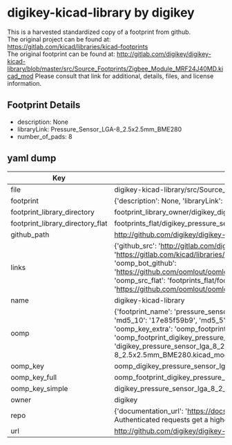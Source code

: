 # digikey-kicad-library by digikey  
This is a harvested standardized copy of a footprint from github.  
The original project can be found at:  
https://gitlab.com/kicad/libraries/kicad-footprints  
The original footprint can be found at:
http://gitlab.com/digikey/digikey-kicad-library/blob/master/src/Source_Footprints/Zigbee_Module_MRF24J40MD.kicad_mod
Please consult that link for additional, details, files, and license information.  
## Footprint Details
* description: None  
* libraryLink: Pressure_Sensor_LGA-8_2.5x2.5mm_BME280  
* number_of_pads: 8  
## yaml dump  
| Key | Value |  
| --- | --- |  
| file | digikey-kicad-library/src/Source_Footprints/Pressure_Sensor_LGA-8_2.5x2.5mm_BME280.kicad_mod |  
| footprint | {'description': None, 'libraryLink': 'Pressure_Sensor_LGA-8_2.5x2.5mm_BME280', 'number_of_pads': 8} |  
| footprint_library_directory | footprint_library_owner/digikey_digikey-kicad-library |  
| footprint_library_directory_flat | footprints_flat/digikey_pressure_sensor_lga_8_2_5x2_5mm_bme280_pressure_sensor_lga_8_2_5x2_5mm_bme280/working |  
| github_path | http://github.com/digikey/digikey-kicad-library/blob/master/src/Source_Footprints/Pressure_Sensor_LGA-8_2.5x2.5mm_BME280.kicad_mod |  
| links | {'github_src': 'http://gitlab.com/digikey/digikey-kicad-library/blob/master/src/Source_Footprints/Zigbee_Module_MRF24J40MD.kicad_mod', 'github_src_repo': 'https://gitlab.com/kicad/libraries/kicad-footprints', 'oomp_bot': 'footprints/digikey_pressure_sensor_lga_8_2_5x2_5mm_bme280_pressure_sensor_lga_8_2_5x2_5mm_bme280/working', 'oomp_bot_github': 'https://github.com/oomlout/oomlout_oomp_footprint_bot/tree/main/footprints/digikey_pressure_sensor_lga_8_2_5x2_5mm_bme280_pressure_sensor_lga_8_2_5x2_5mm_bme280/working', 'oomp_src_flat': 'footprints_flat/footprints_flat/digikey_pressure_sensor_lga_8_2_5x2_5mm_bme280_pressure_sensor_lga_8_2_5x2_5mm_bme280/working', 'oomp_src_flat_github': 'https://github.com/oomlout/oomlout_oomp_footprint_src/tree/main/footprints_flat/digikey_pressure_sensor_lga_8_2_5x2_5mm_bme280_pressure_sensor_lga_8_2_5x2_5mm_bme280/working'} |  
| name | digikey-kicad-library |  
| oomp | {'footprint_name': 'pressure_sensor_lga_8_2_5x2_5mm_bme280', 'library_name': 'pressure_sensor_lga_8_2_5x2_5mm_bme280_kicad_mod', 'md5': '17e85f59b9a92f76934caf9627bd611b', 'md5_10': '17e85f59b9', 'md5_5': '17e85', 'md5_6': '17e85f', 'oomp_key': 'oomp_digikey_pressure_sensor_lga_8_2_5x2_5mm_bme280_pressure_sensor_lga_8_2_5x2_5mm_bme280', 'oomp_key_extra': 'oomp_footprint_digikey_pressure_sensor_lga_8_2_5x2_5mm_bme280_pressure_sensor_lga_8_2_5x2_5mm_bme280', 'oomp_key_full': 'oomp_footprint_digikey_pressure_sensor_lga_8_2_5x2_5mm_bme280_pressure_sensor_lga_8_2_5x2_5mm_bme280_17e85f', 'oomp_key_simple': 'digikey_pressure_sensor_lga_8_2_5x2_5mm_bme280_pressure_sensor_lga_8_2_5x2_5mm_bme280', 'original_filename': 'digikey-kicad-library/src/Source_Footprints/Pressure_Sensor_LGA-8_2.5x2.5mm_BME280.kicad_mod', 'owner_name': 'digikey'} |  
| oomp_key | oomp_digikey_pressure_sensor_lga_8_2_5x2_5mm_bme280_pressure_sensor_lga_8_2_5x2_5mm_bme280 |  
| oomp_key_full | oomp_footprint_digikey_pressure_sensor_lga_8_2_5x2_5mm_bme280_pressure_sensor_lga_8_2_5x2_5mm_bme280 |  
| oomp_key_simple | digikey_pressure_sensor_lga_8_2_5x2_5mm_bme280_pressure_sensor_lga_8_2_5x2_5mm_bme280 |  
| owner | digikey |  
| repo | {'documentation_url': 'https://docs.github.com/rest/overview/resources-in-the-rest-api#rate-limiting', 'message': "API rate limit exceeded for 84.66.173.59. (But here's the good news: Authenticated requests get a higher rate limit. Check out the documentation for more details.)"} |  
| url | http://github.com/digikey/digikey-kicad-library |  

